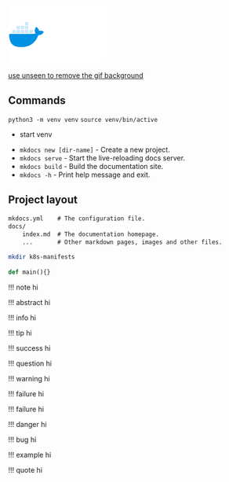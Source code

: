 <h1 style="display: flex; align-items: center; gap: 10px;">

  <img src="../assets/docker.gif" alt="Docker" width="200">
</h1>

[use unseen to remove the gif background](https://www.unscreen.com/upload)

## Commands

`python3 -m venv venv` 
`source venv/bin/active`
- start venv


* `mkdocs new [dir-name]` - Create a new project.
* `mkdocs serve` - Start the live-reloading docs server.
* `mkdocs build` - Build the documentation site.
* `mkdocs -h` - Print help message and exit.

## Project layout

    mkdocs.yml    # The configuration file.
    docs/
        index.md  # The documentation homepage.
        ...       # Other markdown pages, images and other files.



```sh title="create_folder.sh" linenums="1"
mkdir k8s-manifests 
```

``` py title="main.py"  linenums="1"
def main(){}
```

!!! note
    hi

!!! abstract
    hi

!!! info
    hi

!!! tip
    hi

!!! success
    hi

!!! question
    hi

!!! warning
    hi

!!! failure
    hi


!!! failure
    hi


!!! danger
    hi

!!! bug
    hi

!!! example 
    hi

!!! quote
    hi
